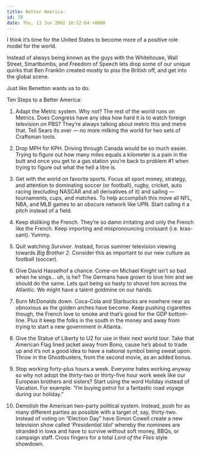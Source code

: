 ```yaml
---
title: Better America.
id: 78
date: Thu, 13 Jun 2002 18:52:04 +0000
---
```


I think it’s time for the United States to become more of a positive role model for the world.  

Instead of always being known as the guys with the Whitehouse, Wall Street, Smartbombs, and Freedom of Speech lets drop some of our unique quirks that Ben Franklin created mostly to piss the British off, and get into the global scene.  

Just like Benetton wants us to do.  

Ten Steps to a Better America:  

1. Adapt the Metric system. Why not? The rest of the world runs on Metrics. Does Congress have any idea how hard it is to watch foreign television on <span class="caps">PBS</span>? They’re always talking about metric this and metre that. Tell Sears its over — no more milking the world for two sets of Craftsman tools.  

2. Drop <span class="caps">MPH</span> for <span class="caps">KPH</span>. Driving through Canada would be so much easier. Trying to figure out how many miles equals a kilometer is a pain in the butt and once you get to a gas station you’re back to problem #1 when trying to figure out what the hell a litre is.  

3. Get with the world on favorite sports. Focus all sport money, strategy, and attention to dominating soccer (or football), rugby, cricket, auto racing (excluding <span class="caps">NASCAR</span> and all derivatives of it) and sailing — tournaments, cups, and matches. To help accomplish this move all <span class="caps">NFL</span>, <span class="caps">NBA</span>, and <span class="caps">MLB</span> games to an obscure network like <span class="caps">UPN</span>. Start calling it a pitch instead of a field.  

4. Keep disliking the French. They’re so damn irritating and only the French like the French. Keep importing and mispronouncing croissant (i.e. kras-sant). Yummy.  

5. Quit watching *Survivor*. Instead, focus summer television viewing towards *Big Brother 2*. Consider this as important to our new culture as football (soccer).  

6. Give David Hasselhof a chance. Come-on Michael Knight isn’t so bad when he sings… uh, is he? The Germans have grown to love him and we should do the same. Lets quit being so hasty to shovel him across the Atlantic. We might have a talent goldmine on our hands.  

7. Burn McDonalds down. Coca-Cola and Starbucks are nowhere near as obnoxious as the golden arches have become. Keep pushing cigarettes though, the French love to smoke and that’s good for the <span class="caps">GDP</span> bottom-line. Plus it keep the folks in the south in the money and away from trying to start a new government in Atlanta.  

8. Give the Statue of Liberty to <span class="caps">U2</span> for use in their next world tour. Take that American Flag lined jacket away from Bono, cause he’s about to trade up and it’s not a good idea to have a national symbol being sweat upon. Throw in the Ghostbusters, from the second movie, as an added bonus.  

9. Stop working forty-plus hours a week. Everyone hates working anyway so why not adopt the thirty-two or thirty-five hour work week like our European brothers and sisters? Start using the word Holiday instead of Vacation. For example: “I’m buying petrol for a fantastic road voyage during our holiday.”  

10. Demolish the American two-party political system. Instead, push for as many different parties as possible with a target of, say, thirty-two. Instead of voting on “Election Day” have Simon Cowell create a new television show called ‘*Presidential Idol*‘ whereby the nominees are stranded in Iowa and have to survive without soft money, BBQs, or campaign staff. Cross fingers for a total *Lord of the Flies* style showdown.





